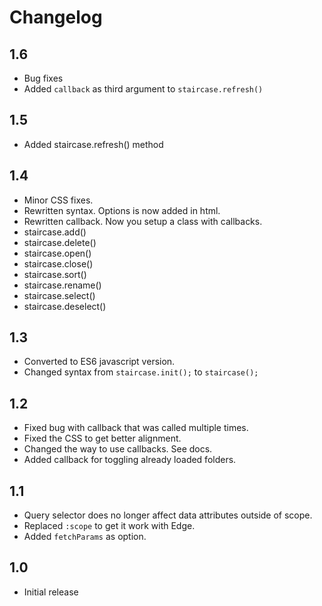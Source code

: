 # Changelog

## 1.6

- Bug fixes
- Added `callback` as third argument to `staircase.refresh()`

## 1.5

- Added staircase.refresh() method

## 1.4

- Minor CSS fixes.
- Rewritten syntax. Options is now added in html.
- Rewritten callback. Now you setup a class with callbacks.
- staircase.add()
- staircase.delete()
- staircase.open()
- staircase.close()
- staircase.sort()
- staircase.rename()
- staircase.select()
- staircase.deselect()

## 1.3

- Converted to ES6 javascript version.
- Changed syntax from `staircase.init();` to `staircase();`

## 1.2

- Fixed bug with callback that was called multiple times.
- Fixed the CSS to get better alignment.
- Changed the way to use callbacks. See docs.
- Added callback for toggling already loaded folders.

## 1.1

- Query selector does no longer affect data attributes outside of scope.
- Replaced `:scope` to get it work with Edge.
- Added `fetchParams` as option.

## 1.0

- Initial release